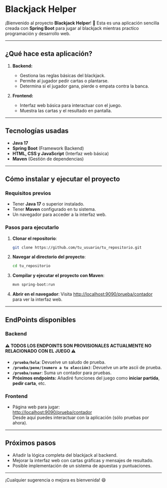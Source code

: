 # **Blackjack Helper**

¡Bienvenido al proyecto **Blackjack Helper**! 🎴 Esta es una aplicación sencilla creada con **Spring Boot** para jugar al blackjack mientras practico programación y desarrollo web.

---

## **¿Qué hace esta aplicación?**
1. **Backend:**  
   - Gestiona las reglas básicas del blackjack.
   - Permite al jugador pedir cartas o plantarse.  
   - Determina si el jugador gana, pierde o empata contra la banca.

2. **Frontend:**  
   - Interfaz web básica para interactuar con el juego.  
   - Muestra las cartas y el resultado en pantalla.

---

## **Tecnologías usadas**
- **Java 17**
- **Spring Boot** (Framework Backend)
- **HTML, CSS y JavaScript** (Interfaz web básica)
- **Maven** (Gestión de dependencias)

---

## **Cómo instalar y ejecutar el proyecto**
### **Requisitos previos**
- Tener **Java 17** o superior instalado.
- Tener **Maven** configurado en tu sistema.
- Un navegador para acceder a la interfaz web.

### **Pasos para ejecutarlo**
1. **Clonar el repositorio**:
   ```bash
   git clone https://github.com/tu_usuario/tu_repositorio.git
   ```
2. **Navegar al directorio del proyecto**:
   ```bash
   cd tu_repositorio
   ```
3. **Compilar y ejecutar el proyecto con Maven**:
   ```bash
   mvn spring-boot:run
   ```
4. **Abrir en el navegador**:
   Visita [http://localhost:9090/prueba/contador](http://localhost:9090/prueba/contador) para ver la interfaz web.

---

## **EndPoints disponibles**
### **Backend**
#### ⚠ TODOS LOS ENDPOINTS SON PROVISIONALES ACTUALMENTE NO RELACIONADO CON EL JUEGO ⚠
- **`/prueba/hola`**: Devuelve un saludo de prueba.
- **`/prueba/pene/(numero a tu elección)`**: Devuelve un arte ascii de prueba.
- **`/prueba/sumar`**: Suma un contador para pruebas.  
- **Próximos endpoints:** Añadiré funciones del juego como **iniciar partida**, **pedir carta**, etc.

### **Frontend**
- Página web para jugar:  
  [http://localhost:9090/prueba/contador](http://localhost:9090/prueba/contador)  
  Desde aquí puedes interactuar con la aplicación (sólo pruebas por ahora).

---

## **Próximos pasos**
- Añadir la lógica completa del blackjack al backend.
- Mejorar la interfaz web con cartas gráficas y mensajes de resultado.
- Posible implementación de un sistema de apuestas y puntuaciones.

---

¡Cualquier sugerencia o mejora es bienvenida! 😄
